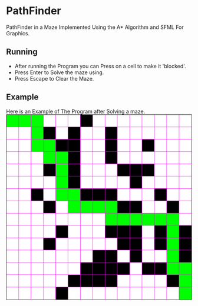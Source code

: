 
# PathFinder
PathFinder in a Maze Implemented Using the A* Algorithm and SFML For Graphics.

## Running
- After running the Program you can Press on a cell to make it 'blocked'.
- Press Enter to Solve the maze using.
- Press Escape to Clear the Maze.
## Example
Here is an Example of The Program after Solving a maze.
![Example](./Example.png)